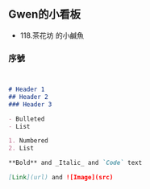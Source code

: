 ## Gwen的小看板 
* 118.茶花坊 的小鹹魚

### 序號

```markdown


# Header 1
## Header 2
### Header 3

- Bulleted
- List

1. Numbered
2. List

**Bold** and _Italic_ and `Code` text

[Link](url) and ![Image](src)
```

